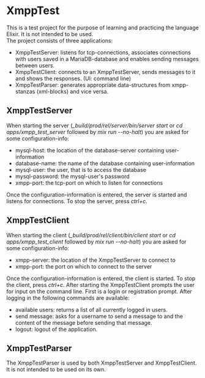 # XmppTest

This is a test project for the purpose of learning and practicing the language Elixir.
It is not intended to be used.  
The project consists of three applications:
+ XmppTestServer: listens for tcp-connections, associates connections with users
saved in a MariaDB-database and enables sending messages between users.
+ XmppTestClient: connects to an XmppTestServer, sends messages to it and shows
the responses. (UI: command line)
+ XmppTestParser: generates appropriate data-structures from xmpp-stanzas (xml-blocks)
and vice versa.

## XmppTestServer

When starting the server (*\_build/prod/rel/server/bin/server start* or *cd apps/xmpp_test_server* followed by *mix run --no-halt*) you are asked for some configuration-info:
+ mysql-host: the location of the database-server containing user-information
+ database-name: the name of the database containing user-information
+ mysql-user: the user, that is to access the database
+ mysql-password: the mysql-user's password
+ xmpp-port: the tcp-port on which to listen for connections  

Once the configuration-information is entered, the server is started and listens
for connections. To stop the server, press *ctrl+c*.

## XmppTestClient

When starting the client (*\_build/prod/rel/client/bin/client start* or *cd apps/xmpp_test_client* followed by *mix run --no-halt*) you are asked for some configuration-info:
+ xmpp-server: the location of the XmppTestServer to connect to
+ xmpp-port: the port on which to connect to the server  

Once the configuration-information is entered, the client is started. To stop the
client, press *ctrl+c*.
After starting the XmppTestClient prompts the user for input on the command line.
First is a login or registration prompt. After logging in the following commands
are available:
+ available users: returns a list of all currently logged in users.
+ send message: asks for a username to send a message to and the content of the
message before sending that message.
+ logout: logout of the application.

## XmppTestParser

The XmppTestParser is used by both XmppTestServer and XmppTestClient. It is not
intended to be used on its own.
